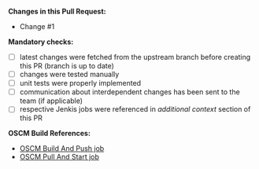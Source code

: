 **Changes in this Pull Request:**
- Change #1

**Mandatory checks:**
- [ ] latest changes were fetched from the upstream branch before creating this PR (branch is up to date)
- [ ] changes were tested manually
- [ ] unit tests were properly implemented
- [ ] communication about interdependent changes has been sent to the team (if applicable)
- [ ] respective Jenkis jobs were referenced in *additional context* section of this PR

**OSCM Build References:**
- [OSCM Build And Push job](http://link-to-latest-passing-jenkins-job.com)
- [OSCM Pull And Start job](http://link-to-latest-passing-jenkins-job.com)
